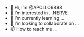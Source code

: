 - 👋 Hi, I’m @APOLLO6898
- 👀 I’m interested in ...NERVE
- 🌱 I’m currently learning ...
- 💞️ I’m looking to collaborate on ...
- 📫 How to reach me ...

<!---
APOLLO6898/APOLLO6898 is a ✨ special ✨ repository because its `README.md` (this file) appears on your GitHub profile.
You can click the Preview link to take a look at your changes.
--->
